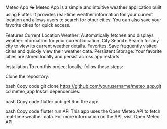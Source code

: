 Meteo App 🌤️
Meteo App is a simple and intuitive weather application built using Flutter. It provides real-time weather information for your current location and allows users to search for other cities. You can also save your favorite cities for quick access.

Features
Current Location Weather: Automatically fetches and displays weather information for your current location.
City Search: Search for any city to view its current weather details.
Favorites: Save frequently visited cities and quickly view their weather data.
Persistent Storage: Your favorite cities are stored locally and persist across app restarts.


Installation
To run this project locally, follow these steps:

Clone the repository:

bash
Copy code
git clone https://github.com/yourusername/meteo_app.git
cd meteo_app
Install dependencies:

bash
Copy code
flutter pub get
Run the app:

bash
Copy code
flutter run
API
This app uses the Open Meteo API to fetch real-time weather data. For more information on the API, visit Open Meteo API.
